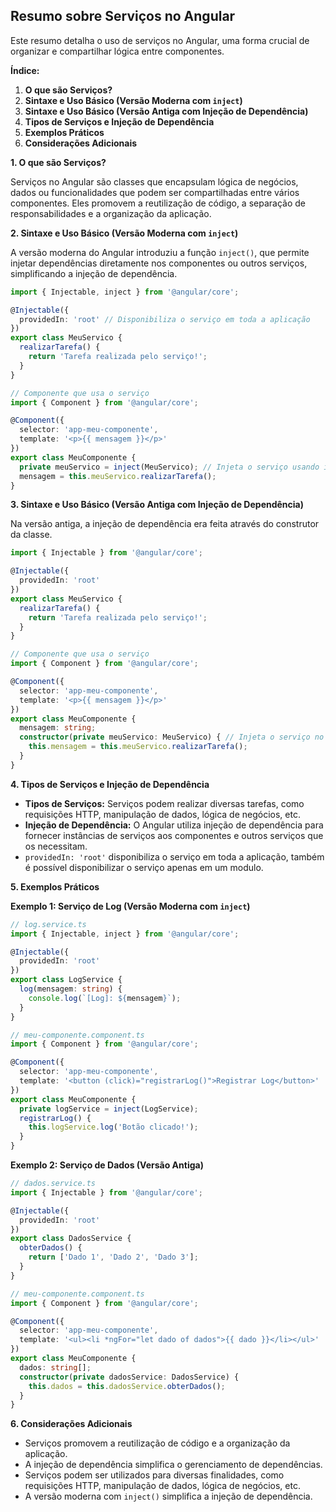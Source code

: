 ## Resumo sobre Serviços no Angular

Este resumo detalha o uso de serviços no Angular, uma forma crucial de organizar e compartilhar lógica entre componentes.

**Índice:**

1.  **O que são Serviços?**
2.  **Sintaxe e Uso Básico (Versão Moderna com `inject`)**
3.  **Sintaxe e Uso Básico (Versão Antiga com Injeção de Dependência)**
4.  **Tipos de Serviços e Injeção de Dependência**
5.  **Exemplos Práticos**
6.  **Considerações Adicionais**

**1. O que são Serviços?**

Serviços no Angular são classes que encapsulam lógica de negócios, dados ou funcionalidades que podem ser compartilhadas entre vários componentes. Eles promovem a reutilização de código, a separação de responsabilidades e a organização da aplicação.

**2. Sintaxe e Uso Básico (Versão Moderna com `inject`)**

A versão moderna do Angular introduziu a função `inject()`, que permite injetar dependências diretamente nos componentes ou outros serviços, simplificando a injeção de dependência.

```typescript
import { Injectable, inject } from '@angular/core';

@Injectable({
  providedIn: 'root' // Disponibiliza o serviço em toda a aplicação
})
export class MeuServico {
  realizarTarefa() {
    return 'Tarefa realizada pelo serviço!';
  }
}

// Componente que usa o serviço
import { Component } from '@angular/core';

@Component({
  selector: 'app-meu-componente',
  template: '<p>{{ mensagem }}</p>'
})
export class MeuComponente {
  private meuServico = inject(MeuServico); // Injeta o serviço usando inject()
  mensagem = this.meuServico.realizarTarefa();
}
```

**3. Sintaxe e Uso Básico (Versão Antiga com Injeção de Dependência)**

Na versão antiga, a injeção de dependência era feita através do construtor da classe.

```typescript
import { Injectable } from '@angular/core';

@Injectable({
  providedIn: 'root'
})
export class MeuServico {
  realizarTarefa() {
    return 'Tarefa realizada pelo serviço!';
  }
}

// Componente que usa o serviço
import { Component } from '@angular/core';

@Component({
  selector: 'app-meu-componente',
  template: '<p>{{ mensagem }}</p>'
})
export class MeuComponente {
  mensagem: string;
  constructor(private meuServico: MeuServico) { // Injeta o serviço no construtor
    this.mensagem = this.meuServico.realizarTarefa();
  }
}
```

**4. Tipos de Serviços e Injeção de Dependência**

* **Tipos de Serviços:** Serviços podem realizar diversas tarefas, como requisições HTTP, manipulação de dados, lógica de negócios, etc.
* **Injeção de Dependência:** O Angular utiliza injeção de dependência para fornecer instâncias de serviços aos componentes e outros serviços que os necessitam.
* `providedIn: 'root'` disponibiliza o serviço em toda a aplicação, também é possível disponibilizar o serviço apenas em um modulo.

**5. Exemplos Práticos**

**Exemplo 1: Serviço de Log (Versão Moderna com `inject`)**

```typescript
// log.service.ts
import { Injectable, inject } from '@angular/core';

@Injectable({
  providedIn: 'root'
})
export class LogService {
  log(mensagem: string) {
    console.log(`[Log]: ${mensagem}`);
  }
}

// meu-componente.component.ts
import { Component } from '@angular/core';

@Component({
  selector: 'app-meu-componente',
  template: '<button (click)="registrarLog()">Registrar Log</button>'
})
export class MeuComponente {
  private logService = inject(LogService);
  registrarLog() {
    this.logService.log('Botão clicado!');
  }
}
```

**Exemplo 2: Serviço de Dados (Versão Antiga)**

```typescript
// dados.service.ts
import { Injectable } from '@angular/core';

@Injectable({
  providedIn: 'root'
})
export class DadosService {
  obterDados() {
    return ['Dado 1', 'Dado 2', 'Dado 3'];
  }
}

// meu-componente.component.ts
import { Component } from '@angular/core';

@Component({
  selector: 'app-meu-componente',
  template: '<ul><li *ngFor="let dado of dados">{{ dado }}</li></ul>'
})
export class MeuComponente {
  dados: string[];
  constructor(private dadosService: DadosService) {
    this.dados = this.dadosService.obterDados();
  }
}
```

**6. Considerações Adicionais**

* Serviços promovem a reutilização de código e a organização da aplicação.
* A injeção de dependência simplifica o gerenciamento de dependências.
* Serviços podem ser utilizados para diversas finalidades, como requisições HTTP, manipulação de dados, lógica de negócios, etc.
* A versão moderna com `inject()` simplifica a injeção de dependência.
